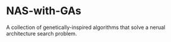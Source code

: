 # NAS-with-GAs
A collection of genetically-inspired algorithms that solve a nerual architecture search problem.
